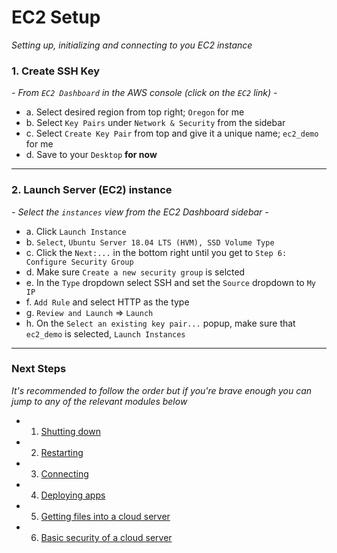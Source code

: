 # EC2 Setup
*Setting up, initializing and connecting to you EC2 instance*

### **1. Create SSH Key**
*- From `EC2 Dashboard` in the AWS console (click on the `EC2` link) -*
 - a. Select desired region from top right; `Oregon` for me
 - b. Select `Key Pairs` under `Network & Security` from the sidebar
 - c. Select `Create Key Pair` from top and give it a unique name; `ec2_demo` for me
 - d. Save to your `Desktop` **for now**
---
### **2. Launch Server (EC2) instance**
*- Select the `instances` view from the EC2 Dashboard sidebar -*
 - a. Click `Launch Instance`
 - b. `Select`, `Ubuntu Server 18.04 LTS (HVM), SSD Volume Type`
 - c. Click the `Next:...` in the bottom right until you get to `Step 6: Configure Security Group`
 - d. Make sure `Create a new security group` is selcted
 - e. In the `Type` dropdown select SSH and set the `Source` dropdown to `My IP`
 - f. `Add Rule` and select HTTP as the type
 - g. `Review and Launch` => `Launch`
 - h. On the `Select an existing key pair...` popup, make sure that `ec2_demo` is selected, `Launch Instances`
---

### **Next Steps**
*It's recommended to follow the order but if you're brave enough you can jump to any of the relevant modules below*

- 1. [Shutting down][ec2-shutdown]
- 2. [Restarting][ec2-restart]
- 3. [Connecting][ec2-connection]
- 4. [Deploying apps][ec2-deploy]
- 5. [Getting files into a cloud server][ec2-file-management]
- 6. [Basic security of a cloud server][ec2-security]

[ec2-intro]: ./EC2_INTRO.md#definition-of-terms
[ec2-spin-up]: ./EC2_SPIN_UP.md
[ec2-shutdown]: ./EC2_SHUTDOWN.md
[ec2-restart]: ./EC2_RESTART.md
[ec2-connection]: ./EC2_CONNECTION.md.md
[ec2-deploy]: ./EC2_DEPLOY.md
[ec2-file-management]: ./EC2_FILE_MANAGEMENT.md
[ec2-security]: ./EC2_BASIC_SECURITY.md